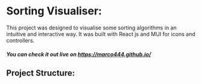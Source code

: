 # Sorting Visualiser:

This project was designed to visualise some sorting algorithms in an intuitive and interactive way. It was built with React js and MUI for icons and controllers. 


##### You can check it out live on https://marco444.github.io/

## Project Structure:

